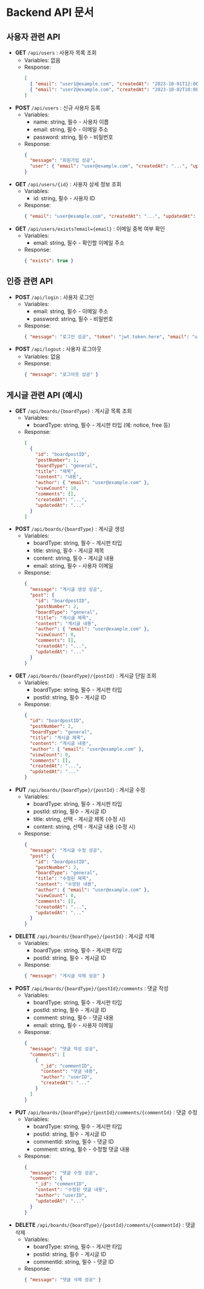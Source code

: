 # Backend API 문서

## 사용자 관련 API
- **GET** `/api/users` : 사용자 목록 조회  
  - Variables: 없음  
  - Response:  
    ```json
    [
      { "email": "user1@example.com", "createdAt": "2023-10-01T12:00:00Z", "updatedAt": "2023-10-01T12:00:00Z" },
      { "email": "user2@example.com", "createdAt": "2023-10-02T10:00:00Z", "updatedAt": "2023-10-02T10:00:00Z" }
    ]
    ```
- **POST** `/api/users` : 신규 사용자 등록  
  - Variables:
    - name: string, 필수 - 사용자 이름
    - email: string, 필수 - 이메일 주소
    - password: string, 필수 - 비밀번호  
  - Response:
    ```json
    {
      "message": "회원가입 성공",
      "user": { "email": "user@example.com", "createdAt": "...", "updatedAt": "..." }
    }
    ```
- **GET** `/api/users/{id}` : 사용자 상세 정보 조회  
  - Variables:
    - id: string, 필수 - 사용자 ID  
  - Response:
    ```json
    { "email": "user@example.com", "createdAt": "...", "updatedAt": "..." }
    ```
- **GET** `/api/users/exists?email={email}` : 이메일 중복 여부 확인  
  - Variables:
    - email: string, 필수 - 확인할 이메일 주소  
  - Response:
    ```json
    { "exists": true }
    ```

## 인증 관련 API
- **POST** `/api/login` : 사용자 로그인  
  - Variables:
    - email: string, 필수 - 이메일 주소
    - password: string, 필수 - 비밀번호  
  - Response:
    ```json
    { "message": "로그인 성공", "token": "jwt.token.here", "email": "user@example.com" }
    ```
- **POST** `/api/logout` : 사용자 로그아웃  
  - Variables: 없음  
  - Response:
    ```json
    { "message": "로그아웃 성공" }
    ```

## 게시글 관련 API (예시)
- **GET** `/api/boards/{boardType}` : 게시글 목록 조회  
  - Variables:
    - boardType: string, 필수 - 게시판 타입 (예: notice, free 등)  
  - Response:
    ```json
    [
      {
        "id": "boardpostID",
        "postNumber": 1,
        "boardType": "general",
        "title": "제목",
        "content": "내용",
        "author": { "email": "user@example.com" },
        "viewCount": 10,
        "comments": [],
        "createdAt": "...",
        "updatedAt": "..."
      }
    ]
    ```
- **POST** `/api/boards/{boardType}` : 게시글 생성  
  - Variables:
    - boardType: string, 필수 - 게시판 타입
    - title: string, 필수 - 게시글 제목
    - content: string, 필수 - 게시글 내용
    - email: string, 필수 - 사용자 이메일  
  - Response:
    ```json
    {
      "message": "게시글 생성 성공",
      "post": {
        "id": "boardpostID",
        "postNumber": 2,
        "boardType": "general",
        "title": "게시글 제목",
        "content": "게시글 내용",
        "author": { "email": "user@example.com" },
        "viewCount": 0,
        "comments": [],
        "createdAt": "...",
        "updatedAt": "..."
      }
    }
    ```
- **GET** `/api/boards/{boardType}/{postId}` : 게시글 단일 조회  
  - Variables:
    - boardType: string, 필수 - 게시판 타입
    - postId: string, 필수 - 게시글 ID  
  - Response:
    ```json
    {
      "id": "boardpostID",
      "postNumber": 2,
      "boardType": "general",
      "title": "게시글 제목",
      "content": "게시글 내용",
      "author": { "email": "user@example.com" },
      "viewCount": 0,
      "comments": [],
      "createdAt": "...",
      "updatedAt": "..."
    }
    ```
- **PUT** `/api/boards/{boardType}/{postId}` : 게시글 수정  
  - Variables:
    - boardType: string, 필수 - 게시판 타입
    - postId: string, 필수 - 게시글 ID
    - title: string, 선택 - 게시글 제목 (수정 시)
    - content: string, 선택 - 게시글 내용 (수정 시)  
  - Response:
    ```json
    {
      "message": "게시글 수정 성공",
      "post": {
        "id": "boardpostID",
        "postNumber": 2,
        "boardType": "general",
        "title": "수정된 제목",
        "content": "수정된 내용",
        "author": { "email": "user@example.com" },
        "viewCount": 0,
        "comments": [],
        "createdAt": "...",
        "updatedAt": "..."
      }
    }
    ```
- **DELETE** `/api/boards/{boardType}/{postId}` : 게시글 삭제  
  - Variables:
    - boardType: string, 필수 - 게시판 타입
    - postId: string, 필수 - 게시글 ID  
  - Response:
    ```json
    { "message": "게시글 삭제 성공" }
    ```
- **POST** `/api/boards/{boardType}/{postId}/comments` : 댓글 작성  
  - Variables:
    - boardType: string, 필수 - 게시판 타입
    - postId: string, 필수 - 게시글 ID
    - comment: string, 필수 - 댓글 내용
    - email: string, 필수 - 사용자 이메일  
  - Response:
    ```json
    {
      "message": "댓글 작성 성공",
      "comments": [
        {
          "_id": "commentID",
          "content": "댓글 내용",
          "author": "userID",
          "createdAt": "..."
        }
      ]
    }
    ```
- **PUT** `/api/boards/{boardType}/{postId}/comments/{commentId}` : 댓글 수정  
  - Variables:
    - boardType: string, 필수 - 게시판 타입
    - postId: string, 필수 - 게시글 ID
    - commentId: string, 필수 - 댓글 ID
    - comment: string, 필수 - 수정할 댓글 내용  
  - Response:
    ```json
    {
      "message": "댓글 수정 성공",
      "comment": {
        "_id": "commentID",
        "content": "수정된 댓글 내용",
        "author": "userID",
        "updatedAt": "..."
      }
    }
    ```
- **DELETE** `/api/boards/{boardType}/{postId}/comments/{commentId}` : 댓글 삭제  
  - Variables:
    - boardType: string, 필수 - 게시판 타입
    - postId: string, 필수 - 게시글 ID
    - commentId: string, 필수 - 댓글 ID  
  - Response:
    ```json
    { "message": "댓글 삭제 성공" }
    ```
